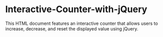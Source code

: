 # Interactive-Counter-with-jQuery
This HTML document features an interactive counter that allows users to increase, decrease, and reset the displayed value using jQuery.
